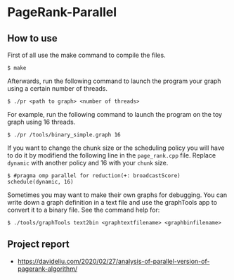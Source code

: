 # PageRank-Parallel

## How to use

First of all use the make command to compile the files.
```
$ make
```
Afterwards, run the following command to launch the program your graph using a certain number of threads.
```
$ ./pr <path to graph> <number of threads> 
```
For example, run the following command to launch the program on the toy graph using 16 threads.
```
$ ./pr /tools/binary_simple.graph 16 
```
If you want to change the chunk size or the scheduling policy you will have to do it by modifiend the following line in the `page_rank.cpp` file. Replace `dynamic` with another policy and 16 with your `chunk` size.
```
$ #pragma omp parallel for reduction(+: broadcastScore) schedule(dynamic, 16)
```
Sometimes you may want to make their own graphs for debugging. You can write down a graph definition in a text file and use the graphTools app to convert it to a binary file. See the command help for: 
```
$ ./tools/graphTools text2bin <graphtextfilename> <graphbinfilename>
```

## Project report

- https://davideliu.com/2020/02/27/analysis-of-parallel-version-of-pagerank-algorithm/

